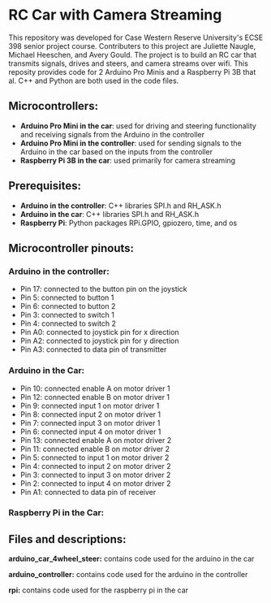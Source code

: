 # RC Car with Camera Streaming

This repository was developed for Case Western Reserve University's ECSE 398 senior project course. Contributers to this project are Juliette Naugle, Michael Heeschen, and Avery Gould. The project is to build an RC car that transmits signals, drives and steers, and camera streams over wifi. This reposity provides code for 2 Arduino Pro Minis and a Raspberry Pi 3B that al. C++ and Python are both used in the code files.


## Microcontrollers:


- **Arduino Pro Mini in the car**: used for driving and steering functionality and receiving signals from the Arduino in the controller
- **Arduino Pro Mini in the controller**: used for sending signals to the Arduino in the car based on the inputs from the controller
- **Raspberry Pi 3B in the car**: used primarily for camera streaming


## Prerequisites:


- **Arduino in the controller**: C++ libraries SPI.h and RH_ASK.h
- **Arduino in the car**: C++ libraries SPI.h and RH_ASK.h
- **Raspberry Pi**: Python packages RPi.GPIO, gpiozero, time, and os


## Microcontroller pinouts:


### Arduino in the controller:

- Pin 17: connected to the button pin on the joystick
- Pin 5: connected to button 1
- Pin 6: connected to button 2
- Pin 3: connected to switch 1
- Pin 4: connected to switch 2
- Pin A0: connected to joystick pin for x direction
- Pin A2: connected to joystick pin for y direction
- Pin A3: connected to data pin of transmitter


### Arduino in the Car:


- Pin 10: connected enable A on motor driver 1
- Pin 12: connected enable B on motor driver 1
- Pin 9: connected input 1 on motor driver 1
- Pin 8: connected input 2 on motor driver 1
- Pin 7: connected input 3 on motor driver 1
- Pin 6: connected input 4 on motor driver 1
- Pin 13: connected enable A on motor driver 2
- Pin 11: connected enable B on motor driver 2
- Pin 5: connected to input 1 on motor driver 2
- Pin 4: connected to input 2 on motor driver 2
- Pin 3: connected to input 3 on motor driver 2
- Pin 2: connected to input 4 on motor driver 2
- Pin A1: connected to data pin of receiver


### Raspberry Pi in the Car:


## Files and descriptions:


**arduino_car_4wheel_steer:** contains code used for the arduino in the car

**arduino_controller:** contains code used for the arduino in the controller

**rpi:** contains code used for the raspberry pi in the car

